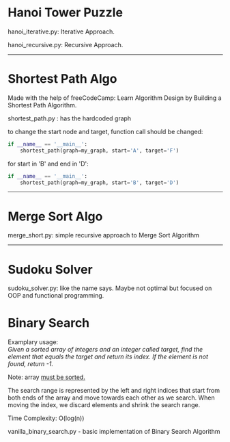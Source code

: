 # Hanoi Tower Puzzle

hanoi_iterative.py: Iterative Approach.

hanoi_recursive.py: Recursive Approach.

------------
# Shortest Path Algo

Made with the help of freeCodeCamp: Learn Algorithm Design by Building a Shortest Path Algorithm.

shortest_path.py : has the hardcoded graph

to change the start node and target, function call should be changed:

``` python
if __name__ == '__main__':
    shortest_path(graph=my_graph, start='A', target='F')
```

for start in 'B' and end in 'D':

``` python
if __name__ == '__main__':
    shortest_path(graph=my_graph, start='B', target='D')
```

------------

# Merge Sort Algo

merge_short.py: simple recursive approach to Merge Sort Algorithm


---

# Sudoku Solver

sudoku_solver.py: like the name says. Maybe not optimal but focused on OOP and functional programming.

# Binary Search

Examplary usage:  
*Given a sorted array of integers and an integer called target, find the element that equals the target and return its index. If the element is not found, return -1.*

Note: array <ins>must be sorted<ins/>.

The search range is represented by the left and right indices that start from both ends of the array and move towards each other as we search. When moving the index, we discard elements and shrink the search range.

Time Complexity: O(log(n))

vanilla_binary_search.py - basic implementation of Binary Search Algorithm
